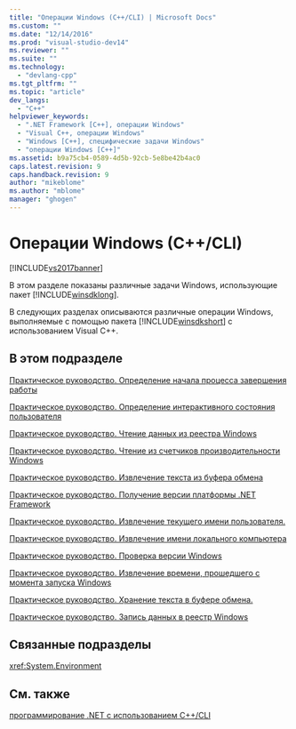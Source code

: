 ```yaml
---
title: "Операции Windows (C++/CLI) | Microsoft Docs"
ms.custom: ""
ms.date: "12/14/2016"
ms.prod: "visual-studio-dev14"
ms.reviewer: ""
ms.suite: ""
ms.technology: 
  - "devlang-cpp"
ms.tgt_pltfrm: ""
ms.topic: "article"
dev_langs: 
  - "C++"
helpviewer_keywords: 
  - ".NET Framework [C++], операции Windows"
  - "Visual C++, операции Windows"
  - "Windows [C++], специфические задачи Windows"
  - "операции Windows [C++]"
ms.assetid: b9a75cb4-0589-4d5b-92cb-5e8be42b4ac0
caps.latest.revision: 9
caps.handback.revision: 9
author: "mikeblome"
ms.author: "mblome"
manager: "ghogen"
---
```

# Операции Windows (C++/CLI)
[!INCLUDE[vs2017banner](../assembler/inline/includes/vs2017banner.md)]

В этом разделе показаны различные задачи Windows, использующие пакет [!INCLUDE[winsdklong](../dotnet/includes/winsdklong_md.md)].  
  
 В следующих разделах описываются различные операции Windows, выполняемые с помощью пакета [!INCLUDE[winsdkshort](../atl/reference/includes/winsdkshort_md.md)] с использованием Visual C\+\+.  
  
## В этом подразделе  
 [Практическое руководство. Определение начала процесса завершения работы](../dotnet/how-to-determine-if-shutdown-has-started-cpp-cli.md)  
  
 [Практическое руководство. Определение интерактивного состояния пользователя](../dotnet/how-to-determine-the-user-interactive-state-cpp-cli.md)  
  
 [Практическое руководство. Чтение данных из реестра Windows](../dotnet/how-to-read-data-from-the-windows-registry-cpp-cli.md)  
  
 [Практическое руководство. Чтение из счетчиков производительности Windows](../dotnet/how-to-read-windows-performance-counters-cpp-cli.md)  
  
 [Практическое руководство. Извлечение текста из буфера обмена](../Topic/How%20to:%20Retrieve%20Text%20from%20the%20Clipboard%20\(C++-CLI\).md)  
  
 [Практическое руководство. Получение версии платформы .NET Framework](../dotnet/how-to-retrieve-the-dotnet-framework-version-cpp-cli.md)  
  
 [Практическое руководство. Извлечение текущего имени пользователя.](../Topic/How%20to:%20Retrieve%20the%20Current%20Username%20\(C++-CLI\).md)  
  
 [Практическое руководство. Извлечение имени локального компьютера](../dotnet/how-to-retrieve-the-local-machine-name-cpp-cli.md)  
  
 [Практическое руководство. Проверка версии Windows](../dotnet/how-to-retrieve-the-windows-version-cpp-cli.md)  
  
 [Практическое руководство. Извлечение времени, прошедшего с момента запуска Windows](../dotnet/how-to-retrieve-time-elapsed-since-startup-cpp-cli.md)  
  
 [Практическое руководство. Хранение текста в буфере обмена.](../dotnet/how-to-store-text-in-the-clipboard-cpp-cli.md)  
  
 [Практическое руководство. Запись данных в реестр Windows](../dotnet/how-to-write-data-to-the-windows-registry-cpp-cli.md)  
  
## Связанные подразделы  
 <xref:System.Environment>  
  
## См. также  
 [программирование .NET с использованием C\+\+\/CLI](../dotnet/dotnet-programming-with-cpp-cli-visual-cpp.md)